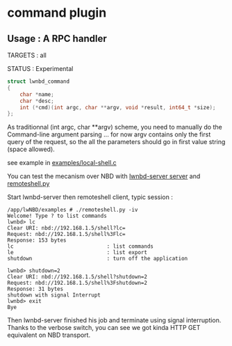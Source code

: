 # command plugin

## Usage : A RPC handler

TARGETS : all

STATUS : Experimental

```c
struct lwnbd_command
{
    char *name;
    char *desc;
    int (*cmd)(int argc, char **argv, void *result, int64_t *size);
};
```

As traditionnal (int argc, char **argv) scheme, you need to manually do the Command-line argument parsing ...
for now argv contains only the first query of the request, so the all the parameters should go in first value string (space allowed).

see example in [examples/local-shell.c](./examples/local-shell.c)

You can test the mecanism over NBD with [lwnbd-server server](./examples/lwnbd-server.c) and [remoteshell.py](./examples/remoteshell.py)

Start lwnbd-server then remoteshell client, typic session :

```
/app/lwNBD/examples # ./remoteshell.py -iv
Welcome! Type ? to list commands
lwnbd> lc
Clear URI: nbd://192.168.1.5/shell?lc=
Request: nbd://192.168.1.5/shell%3Flc=
Response: 153 bytes
lc                              : list commands
le                              : list export
shutdown                        : turn off the application

lwnbd> shutdown=2
Clear URI: nbd://192.168.1.5/shell?shutdown=2
Request: nbd://192.168.1.5/shell%3Fshutdown=2
Response: 31 bytes
shutdown with signal Interrupt
lwnbd> exit
Bye
```

Then lwnbd-server finished his job and terminate using signal interruption.
Thanks to the verbose switch, you can see we got kinda HTTP GET equivalent on NBD transport.